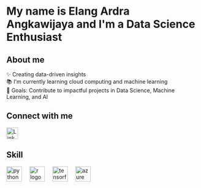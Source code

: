<h1 align="left"> My name is Elang Ardra Angkawijaya and I'm a Data Science Enthusiast
<h2 align="left">About me</h2>
<p align="left">✨ Creating data-driven insights<br>📚 I'm currently learning cloud computing and machine learning<br>🎯 Goals: Contribute to impactful projects in Data Science, Machine Learning, and AI<br>
<h2 align="left">Connect with me</h2>
<div align="left">
  <a href="https://www.linkedin.com/in/elang-ardra-angkawijaya/" target="_blank">
    <img src="https://cdn.jsdelivr.net/gh/devicons/devicon/icons/linkedin/linkedin-original.svg" height="30" alt="LinkedIn Logo" />
  </a>
</div>
<h2 align="left">Skill</h2>
<div align="left">
  <img src="https://cdn.jsdelivr.net/gh/devicons/devicon/icons/python/python-original.svg" height="40" alt="python logo" />
  <img width="12" />
  <img src="https://cdn.jsdelivr.net/gh/devicons/devicon/icons/r/r-original.svg" height="40" alt="r logo" />
  <img width="12" />
  <img src="https://cdn.jsdelivr.net/gh/devicons/devicon/icons/tensorflow/tensorflow-original.svg" height="40" alt="tensorflow logo" />
  <img width="12" />
  <img src="https://cdn.jsdelivr.net/gh/devicons/devicon/icons/azure/azure-original.svg" height="40" alt="azure logo" />
</div>

###


